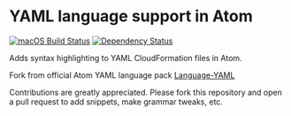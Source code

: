 # YAML language support in Atom
[![macOS Build Status](https://travis-ci.org/TWinsnes/language-yaml-cloudformation.svg?branch=master)](https://travis-ci.org/TWinsnes/language-yaml-cloudformation)
[![Dependency Status](https://david-dm.org/TWinsnes/language-yaml-cloudformation.svg)](https://david-dm.org/TWinsnes/language-yaml-cloudformation)

Adds syntax highlighting to YAML CloudFormation files in Atom.

Fork from official Atom YAML language pack [Language-YAML](https://github.com/atom/language-yaml)

Contributions are greatly appreciated. Please fork this repository and open a pull request to add snippets, make grammar tweaks, etc.
